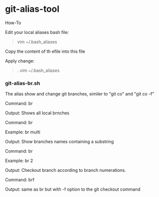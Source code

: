 # git-alias-tool
How-To

Edit your local aliases bash file:

> vim ~/.bash_aliases

Copy the content of th efile into this file

Apply change: 

> . vim ~/.bash_aliases

### git-alias-br.sh ####
The alias show and change git branches, similer to "git co" and "git co -f"

Command: br

Output: Shows all local brnches

Command: br <string> 
  
  Example: br multi
  
  Output: Show branches names containing a substring

Command: br <number>
  
  Example: br 2
  
  Output: Checkout branch according to branch numerations.

Command: brf 

Output: same as br but with -f option to the git checkout command

